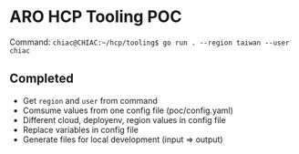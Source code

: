 # ARO HCP Tooling POC

Command: `chiac@CHIAC:~/hcp/tooling$ go run . --region taiwan --user chiac`

## Completed
- Get `region` and `user` from command
- Comsume values from one config file (poc/config.yaml)
- Different cloud, deployenv, region values in config file
- Replace variables in config file
- Generate files for local development (input => output)
